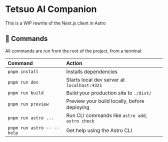 # Tetsuo AI Companion

This is a WIP rewrite of the Next.js client in Astro

## 🧞 Commands

All commands are run from the root of the project, from a terminal:

| Command                    | Action                                           |
|:---------------------------| :----------------------------------------------- |
| `pnpm install`             | Installs dependencies                            |
| `pnpm run dev`             | Starts local dev server at `localhost:4321`      |
| `pnpm run build`           | Build your production site to `./dist/`          |
| `pnpm run preview`         | Preview your build locally, before deploying     |
| `pnpm run astro ...`       | Run CLI commands like `astro add`, `astro check` |
| `pnpm run astro -- --help` | Get help using the Astro CLI                     |
